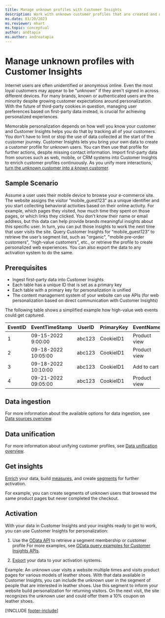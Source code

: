 ```yaml
---
title: Manage unknown profiles with Customer Insights
description: Work with unknown customer profiles that are created and managed in Dynamics 365 Customer Insights.
ms.date: 03/20/2023
ms.reviewer: mhart
ms.topic: conceptual
author: andtapia
ms.author: andreatapia
---
```


# Manage unknown profiles with Customer Insights

Internet users are often unidentified or anonymous online. Even the most loyal customers may appear to be “unknown” if they aren't signed in across different devices. For many brands, known or authenticated users are the minority despite growing customer expectations around personalization. With the future of third-party cookies in question, managing user preferences based on first-party data instead, is crucial for achieving personalized experiences.

Memorable personalization depends on how well you know your customer and Customer Insights helps you do that by tracking all of your customers.  You don't have to limit or stop the use of data collected at the start of the customer journey. Customer Insights lets you bring your own data to create a customer profile for unknown users. You can then use that profile for further actions, despite missing contact information. Import first-party data from sources such as web, mobile, or CRM systems into Customer Insights to enrich customer profiles continuously. As you unify more interactions, [turn the *unknown* customer into a *known* customer](unknown-to-known.md).

## Sample Scenario

Assume a user uses their mobile device to browse your e-commerce site. The website assigns the visitor “mobile_guest123” as a unique identifier and you start collecting behavioral activities based on their online activity. For example, which pages they visited, how much time they spent on those pages, or which links they clicked. You don't know their name or email address, but this data can help provide brands meaningful insights about this specific user. In turn, you can put those insights to work the next time that user visits the site. Query Customer Insights for “mobile_guest123” to retrieve the user’s segment list, such as "organic", "mobile pre-order customers", "high-value customers", etc., or retrieve the profile to create personalized web experiences. You can also export the data to any activation system to do the same.

## Prerequisites

- Ingest first-party data into Customer Insights
- Each table has a unique ID that is set as a primary key
- Each table with a primary key for personalization is unified
- The content management system of your website can use APIs (for web personalization based on direct communication with Customer Insights)

The following table shows a simplified example how high-value web events could get captured.

|EventID|EventTimeStamp|UserID|PrimaryKey|EventName|
|--|--|--|--|--|
|1|09-15-2022 9:00:00|abc123|CookieID1|Product view|
|2|09-18-2022 10:05:00|abc123|CookieID1|Product view|
|3|09-18-2022 10:10:00|abc123|CookieID1|Add to cart|
|4|09-21-2022 09:05:00|abc123|CookieID1|Product view|

## Data ingestion

For more information about the available options for data ingestion, see [Data sources overview](data-sources.md).

## Data unification

For more information about unifying customer profiles, see [Data unification overview](data-unification.md).

## Get insights

[Enrich](enrichment-hub.md) your data, build [measures](measures.md), and create [segments](segments.md) for further activation.

For example, you can create segments of unknown users that browsed the same product pages but never completed the checkout.

## Activation

With your data in Customer Insights and your insights ready to get to work, you can use Customer Insights for personalization:

1. Use the [OData API](apis.md) to retrieve a segment membership or customer profile For more examples, see [OData query examples for Customer Insights APIs](odata-examples.md).

1. [Export](export-manage.md) your data to your activation systems.

Example: An unknown user visits a website multiple times and visits product pages for various models of leather shoes. With that data available in Customer Insights, you can include the unknown user in the segment of people that are interested in leather shoes. Use this segment to inform your website build personalization for returning visitors. On the next visit, the site recognizes the unknown user and could offer them a 10% coupon on leather shoes.

[!INCLUDE [footer-include](includes/footer-banner.md)]
